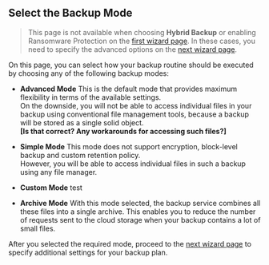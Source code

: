 ## Select the Backup Mode

> This page is not available when choosing **Hybrid Backup** or enabling Ransomware Protection on the [first wizard page](/concepts/backup-wizard/backup-filesfolders/welcome.md). In these cases, you need to specify the advanced options on the [next wizard page](/concepts/backup-wizard/backup-filesfolders/shared-specify-the-advanced-options.md).

On this page, you can select how your backup routine should be executed by choosing any of the following backup modes:

* **Advanced Mode**
  This is the default mode that provides maximum flexibility in terms of the available settings.  
  On the downside, you will not be able to access individual files in your backup using conventional file management tools, because a backup will be stored as a single solid object.  
  **\[Is that correct? Any workarounds for accessing such files?\]**

* **Simple Mode**
  This mode does not support encryption, block-level backup and custom retention policy.  
  However, you will be able to access individual files in such a backup using any file manager.  

* **Custom Mode**
  test

* **Archive Mode**
  With this mode selected, the backup service combines all these files into a single archive. This enables you to reduce the number of requests sent to the cloud storage when your backup contains a lot of small files.  

After you selected the required mode, proceed to the [next wizard page](/concepts/backup-wizard/backup-filesfolders/shared-specify-the-advanced-options.md) to specify additional settings for your backup plan.





 

